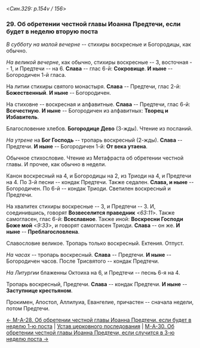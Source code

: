 
<*Син.329: p.154v / 156*>

### 29. Об обретении честной главы Иоанна Предтечи, если будет в неделю вторую поста

*В субботу на малой вечерне* -- стихиры воскресные и Богородицы, как обычно.

*На великой вечерне*, как обычно, стихиры воскресные -- 3, 
восточная -- 1, и Предтечи -- на 6.
**Слава** -- глас 6-й: **Сокровище**. 
**И ныне** -- Богородичен 1-й гласа. 

На литии стихиры святого монастыря. 
**Слава** -- Предтечи, глас 2-й: **Божественный**. 
**И ныне** -- Богородичен. 

На стиховне -- воскресная и алфавитные. 
**Слава** -- Предтечи, глас 6-й: **Всечестную**. 
**И ныне** -- Богородичен из алфавитных: **Творец и Избавитель**. 

Благословение хлебов. **Богородице Дево** (3-жды). 
Чтение из посланий. 

*На утрене* на **Бог Господь** -- тропарь воскресный (2-жды). 
**Слава** -- Предтечи. **И ныне** -- Богородичен 1-й: **От века утаена**.  

Обычное стихословие. Чтение из Метафраста об обретении честной главы. 
И прочее, как обычно в недели. 

Канон воскресный на 4, и Богородицы на 2, из Триоди на 4, и Предтечи на 4.
По 3-й песни -- кондак Предтечи. Также седален. **Слава, и ныне** -- Богородичен. 
По 6-й -- кондак Триоди. 
Светилен воскресный и Предтечи. 

На хвалитех стихиры воскресные -- 3, и Предтечи -- 3. 
И, соединившись, говорят **Возвеселится праведник** <*63:11*>. 
Также самогласен, глас 6-й: **Всеславное**. 
Также иной: **Воскресни Господи Боже мой** <*9:33*>, и говорят самогласен Триоди. 
**Слава** -- он же. 
**И ныне** -- **Преблагословлена**. 

Славословие великое. Тропарь только воскресный. 
Ектения. Отпуст. 

*На часах* -- тропарь воскресный. **Слава** -- Предтечи. **И ныне** -- Богородичен часов.
После Трисвятого -- кондак Предтечи. 

*На Литургии* блаженны Октоиха на 6, и Предтечи -- песнь 6-я на 4. 

Тропарь воскресный, Предтечи. **Слава** -- кондак Предтечи. 
**И ныне** -- **Заступнице крестьяном**.   

Прокимен, Апостол, Аллилуиа, Евангелие, причастен -- сначала недели, потом Предтечи. 

[← М-A-28. Об обретении честной главы Иоанна Предтечи, если будет в неделю 1-ю поста](m_329_028.md)
| [Устав церковного последования](README.md)
| [М-A-30. Об обретении честной главы Иоанна Предтечи, если случится в 3-ю неделю поста →](m_329_030.md)
